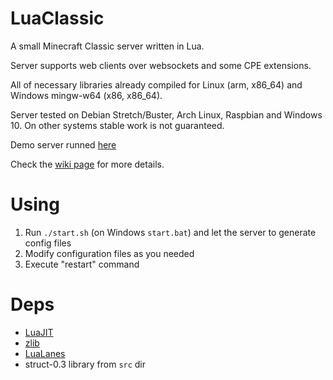 # LuaClassic
A small Minecraft Classic server written in Lua.

Server supports web clients over websockets and some CPE extensions.

All of necessary libraries already compiled for Linux (arm, x86_64) and Windows mingw-w64 (x86, x86_64).

Server tested on Debian Stretch/Buster, Arch Linux, Raspbian and Windows 10. On other systems stable work is not guaranteed.

Demo server runned [here](http://www.classicube.net/server/play/9ae57bbe1ab6ac3bfaa8b9d2143c80b6/)

Check the [wiki page](https://github.com/igor725/LuaClassic/wiki) for more details.

# Using
1. Run `./start.sh` (on Windows `start.bat`) and let the server to generate config files
3. Modify configuration files as you needed
4. Execute "restart" command

# Deps
* [LuaJIT](http://luajit.org/download.html)
* [zlib](https://www.zlib.net/)
* [LuaLanes](https://github.com/LuaLanes/lanes)
* struct-0.3 library from `src` dir
